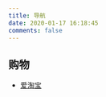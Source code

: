 ```yaml
---
title: 导航
date: 2020-01-17 16:18:45
comments: false
---
```


## 购物

- [爱淘宝](https://ai.taobao.com/?)


